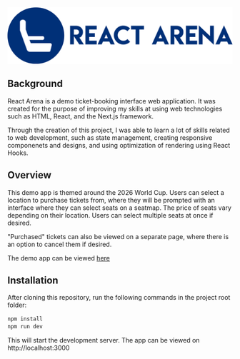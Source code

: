 ![](/public/logo.svg)

## Background
React Arena is a demo ticket-booking interface web application. It was created for the purpose of improving my skills at using web technologies such as HTML, React, and the Next.js framework.

Through the creation of this project, I was able to learn a lot of skills related to web development, such as state management, creating responsive componenets and designs, and using optimization of rendering using React Hooks.

## Overview
This demo app is themed around the 2026 World Cup. Users can select a location to purchase tickets from, where they will be prompted with an interface where they can select seats on a seatmap. The price of seats vary depending on their location. Users can select multiple seats at once if desired.

"Purchased" tickets can also be viewed on a separate page, where there is an option to cancel them if desired.

The demo app can be viewed [here](#)

## Installation
After cloning this repository, run the following commands in the project root folder:

```sh
npm install
npm run dev
```

This will start the development server. The app can be viewed on http://localhost:3000
